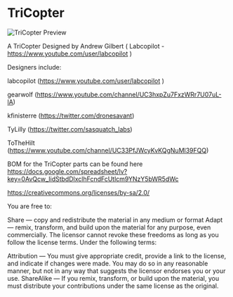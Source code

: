 TriCopter
=========

![TriCopter Preview](https://pbs.twimg.com/media/BpuowI9CcAEjm-R.jpg)

A TriCopter Designed by Andrew Gilbert ( Labcopilot - https://www.youtube.com/user/labcopilot )

Designers include:

labcopilot (https://www.youtube.com/user/labcopilot )

gearwolf (https://www.youtube.com/channel/UC3hxpZu7FxzWRr7U07uL-lA)

kfinisterre (https://twitter.com/dronesavant)

TyLilly (https://twitter.com/sasquatch_labs)

ToTheHilt (https://www.youtube.com/channel/UC33PfJWcyKvKQgNuMl39FQQ)


BOM for the TriCopter parts can be found here https://docs.google.com/spreadsheet/lv?key=0AvQcw_IidStbdDlxclhFcndFcUtlcm9YNzY5bWR5dWc

https://creativecommons.org/licenses/by-sa/2.0/

You are free to:

Share — copy and redistribute the material in any medium or format Adapt — remix, transform, and build upon the material for any purpose, even commercially. The licensor cannot revoke these freedoms as long as you follow the license terms. Under the following terms:

Attribution — You must give appropriate credit, provide a link to the license, and indicate if changes were made. You may do so in any reasonable manner, but not in any way that suggests the licensor endorses you or your use. ShareAlike — If you remix, transform, or build upon the material, you must distribute your contributions under the same license as the original.
